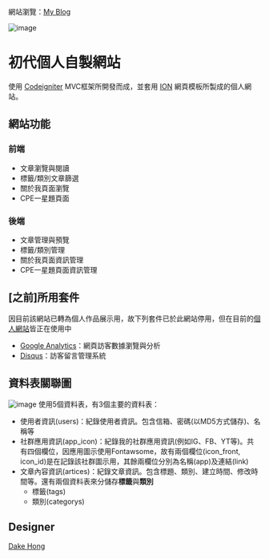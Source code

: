 網站瀏覽：[My Blog](https://dake.work/ciblog/)

![image](https://i.imgur.com/XqShsxs.png)

# 初代個人自製網站

使用 [Codeigniter](https://codeigniter.com/) MVC框架所開發而成，並套用 [ION](https://www.themezy.com/free-website-templates/84-classic-ion-free-responsive-template) 網頁模板所製成的個人網站。

## 網站功能

### 前端
- 文章瀏覽與閱讀
- 標籤/類別文章篩選
- 關於我頁面瀏覽
- CPE一星題頁面

### 後端
- 文章管理與預覽
- 標籤/類別管理
- 關於我頁面資訊管理
- CPE一星題頁面資訊管理

## [之前]所用套件
因目前該網站已轉為個人作品展示用，故下列套件已於此網站停用，但在目前的[個人網站](http://terahake.in/)皆正在使用中
- [Google Analytics](https://analytics.google.com/analytics/web/)：網頁訪客數據瀏覽與分析
- [Disqus](https://disqus.com/)：訪客留言管理系統

## 資料表關聯圖
![image](https://i.imgur.com/9uHgMgx.png)
使用5個資料表，有3個主要的資料表：
- 使用者資訊(users)：紀錄使用者資訊。包含信箱、密碼(以MD5方式儲存)、名稱等
- 社群應用資訊(app_icon)：紀錄我的社群應用資訊(例如IG、FB、YT等)。共有四個欄位，因應用圖示使用Fontawsome，故有兩個欄位(icon_front, icon_id)是在記錄該社群圖示用，其餘兩欄位分別為名稱(app)及連結(link)
- 文章內容資訊(artices)：紀錄文章資訊。包含標題、類別、建立時間、修改時間等。還有兩個資料表來分儲存**標籤**與**類別**
  - 標籤(tags)
  - 類別(categorys)

## Designer
[Dake Hong](https://github.com/dakeouo)